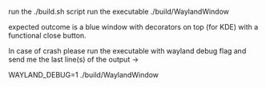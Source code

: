 run the ./build.sh script
run the executable ./build/WaylandWindow

expected outcome is a blue window with decorators on top (for KDE) with a functional close button.

In case of crash please run the executable with wayland debug flag and send me the last line(s) of the output ->

WAYLAND_DEBUG=1 ./build/WaylandWindow
